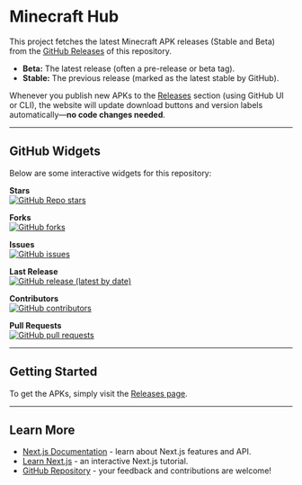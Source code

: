 # Minecraft Hub

This project fetches the latest Minecraft APK releases (Stable and Beta) from the [GitHub Releases](https://github.com/HexaGhost-09/minecraft-hub/releases) of this repository.  
- **Beta:** The latest release (often a pre-release or beta tag).
- **Stable:** The previous release (marked as the latest stable by GitHub).

Whenever you publish new APKs to the [Releases](https://github.com/HexaGhost-09/minecraft-hub/releases) section (using GitHub UI or CLI), the website will update download buttons and version labels automatically—**no code changes needed**.

---

## GitHub Widgets

Below are some interactive widgets for this repository:

**Stars**  
[![GitHub Repo stars](https://img.shields.io/github/stars/HexaGhost-09/minecraft-hub?style=social)](https://github.com/HexaGhost-09/minecraft-hub/stargazers)

**Forks**  
[![GitHub forks](https://img.shields.io/github/forks/HexaGhost-09/minecraft-hub?style=social)](https://github.com/HexaGhost-09/minecraft-hub/network)

**Issues**  
[![GitHub issues](https://img.shields.io/github/issues/HexaGhost-09/minecraft-hub)](https://github.com/HexaGhost-09/minecraft-hub/issues)

**Last Release**  
[![GitHub release (latest by date)](https://img.shields.io/github/v/release/HexaGhost-09/minecraft-hub)](https://github.com/HexaGhost-09/minecraft-hub/releases)

**Contributors**  
[![GitHub contributors](https://img.shields.io/github/contributors/HexaGhost-09/minecraft-hub)](https://github.com/HexaGhost-09/minecraft-hub/graphs/contributors)

**Pull Requests**  
[![GitHub pull requests](https://img.shields.io/github/issues-pr/HexaGhost-09/minecraft-hub)](https://github.com/HexaGhost-09/minecraft-hub/pulls)

---

## Getting Started

To get the APKs, simply visit the [Releases page](https://github.com/HexaGhost-09/minecraft-hub/releases).

---

## Learn More

- [Next.js Documentation](https://nextjs.org/docs) - learn about Next.js features and API.
- [Learn Next.js](https://nextjs.org/learn) - an interactive Next.js tutorial.
- [GitHub Repository](https://github.com/HexaGhost-09/minecraft-hub) - your feedback and contributions are welcome!